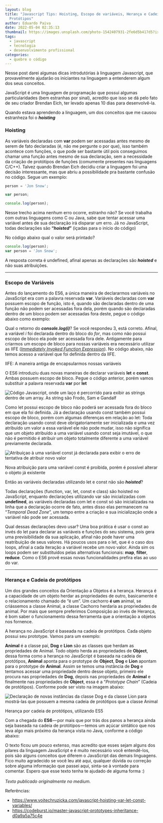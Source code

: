 ```yaml
---
layout: blog
title: "Javascript Tips: Hoisting, Escopo de variáveis, Herança e Cadeia de
  Protótipos"
author: Eduardo Paiva
date: 2022-05-04 02:35:13
thumbnail: https://images.unsplash.com/photo-1542407931-2fe6d5b417d5?ixlib=rb-1.2.1&ixid=MnwxMjA3fDB8MHxwaG90by1wYWdlfHx8fGVufDB8fHx8&auto=format&fit=crop&w=1470&q=80
tags:
  - javascript
  - tecnologia
  - desenvolvimento profissional
categories:
  - quebre o código
---
```

Nesse post darei algumas dicas introdutórias à linguagem Javascript, que provavelmente ajudarão os iniciantes na linguagem a entenderem algum dos seus conceitos.

JavaScript é uma linguagem de programação que possui algumas particularidades (bem estranhas por sinal), acredito que isso se dá pelo fato de seu criador Brendan Eich, ter levado apenas 10 dias para desenvolvê-la.

Quando estava aprendendo a linguagem, um dos conceitos que me causou estranheza foi o ***hoisting***

### **Hoisting**

As variáveis declaradas com **var** podem ser acessadas antes mesmo de serem de fato declaradas (é, não me pergunte o por que), isso também acontece com funções, o que pode ser bastante útil pois conseguimos chamar uma função antes mesmo de sua declaração, sem a necessidade da criação de protótipos de funções (comumente presentes nas linguagens C/C++). Talvez quando Brendan Eich decidiu criar a linguagem foi uma decisão interessante, mas que abriu a possibilidade pra bastante confusão no código. Segue um exemplo:

```js
person = 'Jon Snow';

var person;

console.log(person);
```

Nesse trecho acima nenhum erro ocorre, estranho não? Se você trabalha com outras linguagens como C ou Java, sabe que tentar acessar uma variável antes de sua declaração irá disparar um erro. Já no JavaScript, todas declarações são **“*hoisted*”** (içadas para o início do código)

No código abaixo qual o valor será printado?

```js
console.log(person);
var person = 'Jon Snow';
```

A resposta correta é undefined, afinal apenas as declarações são ***hoisted*** e não suas atribuições.

- - -

### **Escopo de Variáveis**

Antes do lançamento do ES6, a única maneira de declararmos variáveis no JavaScript era com a palavra reservada **var**. Variáveis declaradas com **var** possuem escopo de função, isto é, quando são declaradas dentro de uma função não podem ser acessadas fora dela, porém quando são declaradas dentro de um bloco podem ser acessadas fora deste, pegue o código abaixo como exemplo:

Qual o retorno do ***console.log(i)***? Se você respondeu 3, está correto. Afinal, a variável *i* foi declarada dentro do bloco do *for*, mas como não possui escopo de bloco ela pode ser acessada fora dele. Antigamente para criarmos um escopo de bloco para nossas variáveis era necessário utilizar as IIFE (*[Immediately Invoked Function Expression](https://developer.mozilla.org/pt-BR/docs/Glossario/IIFE)*). No código abaixo, não temos acesso a variável que foi definida dentro da IIFE.

IIFE: A maneira antiga de encapsularmos nossas variáveis

O ES6 introduziu duas novas maneiras de declarar variáveis **let** e **const**. Ambas possuem escopo de bloco. Pegue o código anterior, porém vamos substituir a palavra reservada **var** por **let**

![Código Javascript, onde um laço é percorrido para exibir as strings dentro de um array. As string são Frodo, Sam e Gandalf](https://cdn-images-1.medium.com/max/800/1*XVN7Lf5Ia0SYgECMa1fZ0A.png)

Como let possui escopo de bloco não poderá ser acessada fora do bloco em que ela foi definida. Já a declaração usando const também possui escopo de bloco, porém com algumas diferenças em relação ao let: Toda declaração usando const deve obrigatoriamente ser inicializada e uma vez atribuído um valor a essa variável ele não pode mudar, isso não significa que um objeto atribuído a uma variável usando const seja imutável, o que não é permitido é atribuir um objeto totalmente diferente a uma variável previamente declarada.

![Atribuíçao à uma variável const já declarada para exibir o erro de tentativa de atribuir novo valor](https://cdn-images-1.medium.com/max/800/1*sXECep4u9j-dUBBsaVfUoQ.png)

Nova atribuição para uma variável const é proibida, porém é possível alterar o objeto já existente

Então as variáveis declaradas utilizando let e const não são ***hoisted***?

Todas declarações (function, var, let, const e class) são hoisted no JavaScript, enquanto declarações utilizando var são inicializadas com **undefined**, as variáveis declaradas com let e const só são inicializadas na linha que a declaração ocorre de fato, antes disso elas permanecem na “*Temporal Dead Zone*”, um tempo entre a criação e sua inicialização onde a variável não pode ser acessada.

Qual dessas declarações devo usar? Uma boa prática é usar o const ao invés do let para declarar as variáveis e funções do seu sistema, pois gera uma previsibilidade da sua aplicação, afinal não pode haver uma reatribuição de seus valores. Há poucos usos para o let, que é o caso dos loops, afinal a cada iteração a variável recebe um novo valor. Ainda sim os loops podem ser substituídos pelas alternativas funcionais: **map**, **filter**, **reduce**. Como o ES6 provê essas novas funcionalidades prefira elas ao uso do var.

- - -

### **Herança e Cadeia de protótipos**

Um dos grandes conceitos da Orientação a Objetos é a herança. Herança é a capacidade de um objeto herdar as propriedades de outro, basicamente é o relacionamento chamado de “é um”. Um cachorro **é um** animal, se criássemos a classe Animal, a classe Cachorro herdaria as propriedades de animal. Por mais que sempre preferimos Composição ao invés de Herança, é bom saber o funcionamento dessa ferramenta que a orientação a objetos nos fornence.

A herança no JavaScript é baseada na cadeia de protótipos. Cada objeto possui seu prototype. Vamos para um exemplo:

**Animal** é a classe pai, **Dog** e **Lion** são as classes que herdam as propriedades de Animal. Todo objeto herda as propriedades de **Object**, dessa forma como a herança no JavaScript é baseada na cadeia de protótipos, **Animal** aponta para o prototype de **Object**, **Dog** e **Lion** apontam para o prototype de **Animal**. Assim se temos uma instância de **Dog** e tentamos acessar uma propriedade dentro desse objeto, primeiro ele procura nas propriedades de **Dog**, depois nas propriedades de **Animal** e finalmente nas propriedades de **Object**, essa é a “*Prototype* *Chain*” (Cadeia de protótipos). Conforme pode ser visto na imagem abaixo:

![Declaração de novas instâncias da classe Dog e da classe Lion para mostrá-las que possuem a mesma cadeia de protótipos que a classe Animal](https://cdn-images-1.medium.com/max/800/1*hTFbQV1EGK1o0eycwG0NMQ.png)

Herança por cadeia de protótipos, utilizando ES5

Com a chegada do **ES6** — por mais que por trás dos panos a herança ainda seja baseada na cadeia de protótipos — temos um açúcar sintático que nos leva algo mais próximo da herança vista no Java, conforme a código abaixo:

O texto ficou um pouco extenso, mas acredito que esses sejam alguns dos pilares da linguagem JavaScript e é muito necessário você entendê-los, pois são alguns conceitos que diferem o JavaScript das demais linguagens. Fico muito agradecido se você leu até aqui, qualquer dúvida ou correção sobre alguma informação que passei aqui, sinta-se à vontade para comentar. Espero que esse texto tenha te ajudado de alguma forma :)\
\
*Texto publicado originalmente no medium.*

Referências:

* <https://www.vojtechruzicka.com/javascript-hoisting-var-let-const-variables/>
* <https://codeburst.io/master-javascript-prototypes-inheritance-d0a9a5a75c4e>